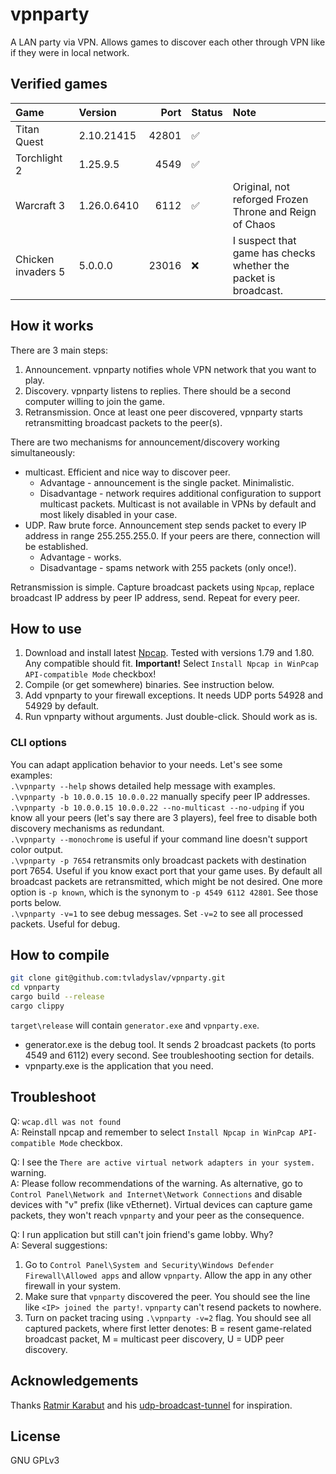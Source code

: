 # vpnparty

A LAN party via VPN. Allows games to discover each other through VPN like if they were in local network.

## Verified games

| Game               | Version          | Port  | Status | Note    |
| :----------------- | :--------------- | ----: | ------ | :------ |
| Titan Quest        | 2.10.21415       | 42801 | ✅     |         |
| Torchlight 2       | 1.25.9.5         |  4549 | ✅     |         |
| Warcraft 3         | 1.26.0.6410      |  6112 | ✅     | Original, not reforged Frozen Throne and Reign of Chaos         |
| Chicken invaders 5 | 5.0.0.0          | 23016 | ❌     | I suspect that game has checks whether the packet is broadcast. |

## How it works

There are 3 main steps:

1. Announcement. vpnparty notifies whole VPN network that you want to play.
2. Discovery. vpnparty listens to replies. There should be a second computer willing to join the game.
3. Retransmission. Once at least one peer discovered, vpnparty starts retransmitting broadcast packets to the peer(s).

There are two mechanisms for announcement/discovery working simultaneously:

- multicast. Efficient and nice way to discover peer.
  - Advantage - announcement is the single packet. Minimalistic.
  - Disadvantage - network requires additional configuration to support multicast packets. Multicast is not available in VPNs by default and most likely disabled in your case.
- UDP. Raw brute force. Announcement step sends packet to every IP address in range 255.255.255.0. If your peers are there, connection will be established.
  - Advantage - works.
  - Disadvantage - spams network with 255 packets (only once!).

Retransmission is simple. Capture broadcast packets using `Npcap`, replace broadcast IP address by peer IP address, send. Repeat for every peer.

## How to use

1. Download and install latest [Npcap](https://npcap.com/#download). Tested with versions 1.79 and 1.80. Any compatible should fit.
**Important!** Select `Install Npcap in WinPcap API-compatible Mode` checkbox!
2. Compile (or get somewhere) binaries. See instruction below.
3. Add vpnparty to your firewall exceptions. It needs UDP ports 54928 and 54929 by default.
4. Run vpnparty without arguments. Just double-click. Should work as is.

### CLI options

You can adapt application behavior to your needs. Let's see some examples:\
`.\vpnparty --help` shows detailed help message with examples.\
`.\vpnparty -b 10.0.0.15 10.0.0.22` manually specify peer IP addresses.\
`.\vpnparty -b 10.0.0.15 10.0.0.22 --no-multicast --no-udping` if you know all your peers (let's say there are 3 players), feel free to disable both discovery mechanisms as redundant.\
`.\vpnparty --monochrome` is useful if your command line doesn't support color output.\
`.\vpnparty -p 7654` retransmits only broadcast packets with destination port 7654. Useful if you know exact port that your game uses. By default all broadcast packets are retransmitted, which might be not desired. One more option is `-p known`, which is the synonym to `-p 4549 6112 42801`. See those ports below.\
`.\vpnparty -v=1` to see debug messages. Set `-v=2` to see all processed packets. Useful for debug.

## How to compile

```bash
git clone git@github.com:tvladyslav/vpnparty.git
cd vpnparty
cargo build --release
cargo clippy
```

`target\release` will contain `generator.exe` and `vpnparty.exe`.
- generator.exe is the debug tool. It sends 2 broadcast packets (to ports 4549 and 6112) every second. See troubleshooting section for details.
- vpnparty.exe is the application that you need.

## Troubleshoot

Q: `wcap.dll was not found`\
A: Reinstall npcap and remember to select `Install Npcap in WinPcap API-compatible Mode` checkbox.

Q: I see the `There are active virtual network adapters in your system.` warning.\
A: Please follow recommendations of the warning. As alternative, go to `Control Panel\Network and Internet\Network Connections` and disable devices with "v" prefix (like vEthernet). Virtual devices can capture game packets, they won't reach `vpnparty` and your peer as the consequence.

Q: I run application but still can't join friend's game lobby. Why?\
A: Several suggestions:

1. Go to `Control Panel\System and Security\Windows Defender Firewall\Allowed apps` and allow `vpnparty`. Allow the app in any other firewall in your system.
2. Make sure that `vpnparty` discovered the peer. You should see the line like `<IP> joined the party!`. `vpnparty` can't resend packets to nowhere.
3. Turn on packet tracing using `.\vpnparty -v=2` flag. You should see all captured packets, where first letter denotes: B = resent game-related broadcast packet, M = multicast peer discovery, U = UDP peer discovery.

## Acknowledgements

Thanks [Ratmir Karabut](https://github.com/rkarabut) and his [udp-broadcast-tunnel](https://github.com/rkarabut/udp-broadcast-tunnel) for inspiration.

## License

GNU GPLv3
